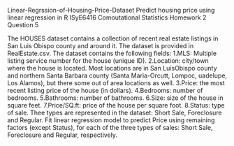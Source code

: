Linear-Regrssion-of-Housing-Price-Dataset
Predict housing price using linear regression in R ISyE6416 Comoutational Statistics Homework 2 Question 5

The HOUSES dataset contains a collection of recent real estate listings in San Luis Obispo county and around it. The dataset is provided in RealEstate.csv. The dataset contains the following fields: 1.MLS: Multiple listing service number for the house (unique ID). 2.Location: city/town where the house is located. Most locations are in San LuisObispo county and northern Santa Barbara county (Santa Maria-Orcutt, Lompoc, uadelupe, Los Alamos), but there some out of area locations as well. 3.Price: the most recent listing price of the house (in dollars). 4.Bedrooms: number of bedrooms. 5.Bathrooms: number of bathrooms. 6.Size: size of the house in square feet. 7.Price/SQ.ft: price of the house per square foot. 8.Status: type of sale. Thee types are represented in the dataset: Short Sale, Foreclosure and Regular. Fit linear regression model to predict Price using remaining factors (except Status), for each of the three types of sales: Short Sale, Foreclosure and Regular, respectively.
